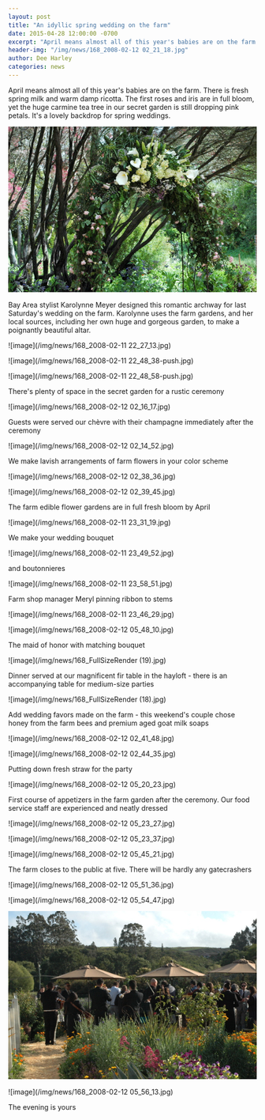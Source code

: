```yaml
---
layout: post
title: "An idyllic spring wedding on the farm"
date: 2015-04-28 12:00:00 -0700
excerpt: "April means almost all of this year's babies are on the farm. There is fresh spring milk and ..."
header-img: "/img/news/168_2008-02-12 02_21_18.jpg"
author: Dee Harley
categories: news
---
```

April means almost all of this year's babies are on the farm. There is
fresh spring milk and warm damp ricotta. The first roses and iris are
in full bloom, yet the huge carmine tea tree in our secret garden is
still dropping pink petals. It's a lovely backdrop for spring
weddings.

![image](/img/news/168_arch2.jpg)

Bay Area stylist Karolynne Meyer designed this romantic archway for
last Saturday's wedding on the farm. Karolynne uses the farm gardens,
and her local sources, including her own huge and gorgeous garden, to
make a poignantly beautiful altar.

![image](/img/news/168_2008-02-11 22_27_13.jpg)

![image](/img/news/168_2008-02-11 22_48_38-push.jpg)



![image](/img/news/168_2008-02-11 22_48_58-push.jpg)

There's plenty of space in the secret garden for a rustic ceremony

![image](/img/news/168_2008-02-12 02_16_17.jpg)

Guests were served our chèvre with their champagne immediately after
the ceremony

![image](/img/news/168_2008-02-12 02_14_52.jpg)

We make lavish arrangements of farm flowers in your color scheme



![image](/img/news/168_2008-02-12 02_38_36.jpg)

![image](/img/news/168_2008-02-12 02_39_45.jpg)

The farm edible flower gardens are in full fresh bloom by April

![image](/img/news/168_2008-02-11 23_31_19.jpg)

We make your wedding bouquet

![image](/img/news/168_2008-02-11 23_49_52.jpg)

and boutonnieres

![image](/img/news/168_2008-02-11 23_58_51.jpg)

Farm shop manager Meryl pinning ribbon to stems

![image](/img/news/168_2008-02-11 23_46_29.jpg)

![image](/img/news/168_2008-02-12 05_48_10.jpg)

The maid of honor with matching bouquet

![image](/img/news/168_FullSizeRender (19).jpg)

Dinner served at our magnificent fir table in the hayloft - there is
an accompanying table for medium-size parties

![image](/img/news/168_FullSizeRender (18).jpg)

Add wedding favors made on the farm - this weekend's couple chose
honey from the farm bees and premium aged goat milk soaps

![image](/img/news/168_2008-02-12 02_41_48.jpg)

![image](/img/news/168_2008-02-12 02_44_35.jpg)

Putting down fresh straw for the party

![image](/img/news/168_2008-02-12 05_20_23.jpg)

First course of appetizers in the farm garden after the ceremony. Our
food service staff are experienced and neatly dressed

![image](/img/news/168_2008-02-12 05_23_27.jpg)

![image](/img/news/168_2008-02-12 05_23_37.jpg)

![image](/img/news/168_2008-02-12 05_45_21.jpg)

The farm closes to the public at five. There will be hardly any
gatecrashers

![image](/img/news/168_2008-02-12 05_51_36.jpg)

![image](/img/news/168_2008-02-12 05_54_47.jpg)

![image](/img/news/168_party.jpg)

![image](/img/news/168_2008-02-12 05_56_13.jpg)

The evening is yours



